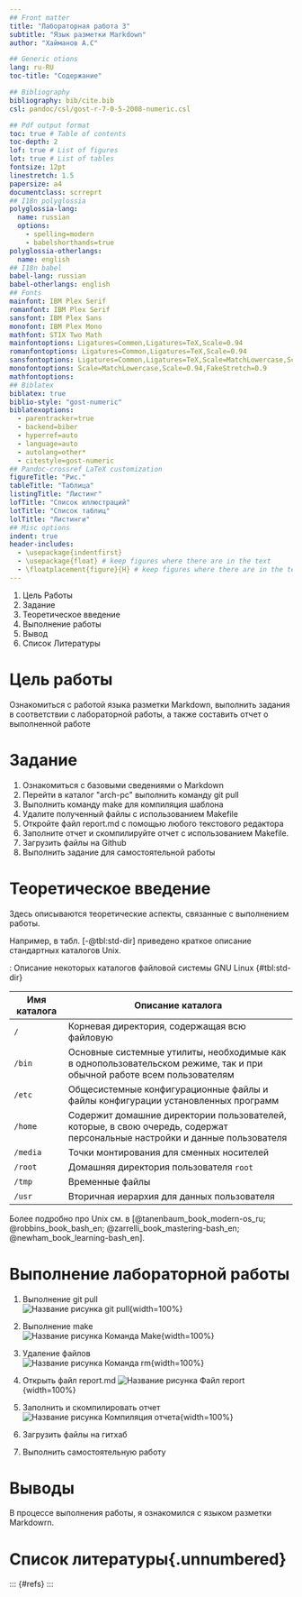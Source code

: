 ```yaml
---
## Front matter
title: "Лабораторная работа 3"
subtitle: "Язык разметки Markdown"
author: "Хайманов А.С"

## Generic otions
lang: ru-RU
toc-title: "Содержание"

## Bibliography
bibliography: bib/cite.bib
csl: pandoc/csl/gost-r-7-0-5-2008-numeric.csl

## Pdf output format
toc: true # Table of contents
toc-depth: 2
lof: true # List of figures
lot: true # List of tables
fontsize: 12pt
linestretch: 1.5
papersize: a4
documentclass: scrreprt
## I18n polyglossia
polyglossia-lang:
  name: russian
  options:
	- spelling=modern
	- babelshorthands=true
polyglossia-otherlangs:
  name: english
## I18n babel
babel-lang: russian
babel-otherlangs: english
## Fonts
mainfont: IBM Plex Serif
romanfont: IBM Plex Serif
sansfont: IBM Plex Sans
monofont: IBM Plex Mono
mathfont: STIX Two Math
mainfontoptions: Ligatures=Common,Ligatures=TeX,Scale=0.94
romanfontoptions: Ligatures=Common,Ligatures=TeX,Scale=0.94
sansfontoptions: Ligatures=Common,Ligatures=TeX,Scale=MatchLowercase,Scale=0.94
monofontoptions: Scale=MatchLowercase,Scale=0.94,FakeStretch=0.9
mathfontoptions:
## Biblatex
biblatex: true
biblio-style: "gost-numeric"
biblatexoptions:
  - parentracker=true
  - backend=biber
  - hyperref=auto
  - language=auto
  - autolang=other*
  - citestyle=gost-numeric
## Pandoc-crossref LaTeX customization
figureTitle: "Рис."
tableTitle: "Таблица"
listingTitle: "Листинг"
lofTitle: "Список иллюстраций"
lotTitle: "Список таблиц"
lolTitle: "Листинги"
## Misc options
indent: true
header-includes:
  - \usepackage{indentfirst}
  - \usepackage{float} # keep figures where there are in the text
  - \floatplacement{figure}{H} # keep figures where there are in the text
---
```

 1. Цель Работы   
 2. Задание   
 3. Теоретическое введение   
 5. Выполнение работы   
 6. Вывод   
 7. Список Литературы   
 

# Цель работы
Ознакомиться с работой языка разметки Markdown, выполнить задания в соответствии с лабораторной
работы, а также составить отчет о выполненной работе

# Задание

 1. Ознакомиться с базовыми сведениями о Markdown   
 2. Перейти в каталог "arch-pc" выполнить команду git pull   
 3. Выполнить команду make для компиляция шаблона   
 4. Удалите полученный файлы с использованием Makefile   
 5. Откройте файл report.md c помощью любого текстового редактора   
 6. Заполните отчет и скомпилируйте отчет с использованием Makefile.   
 7. Загрузить файлы на Github   
 8. Выполнить задание для самостоятельной работы   

# Теоретическое введение

Здесь описываются теоретические аспекты, связанные с выполнением работы.

Например, в табл. [-@tbl:std-dir] приведено краткое описание стандартных каталогов Unix.

: Описание некоторых каталогов файловой системы GNU Linux {#tbl:std-dir}

| Имя каталога | Описание каталога                                                                                                          |
|--------------|----------------------------------------------------------------------------------------------------------------------------|
| `/`          | Корневая директория, содержащая всю файловую                                                                               |
| `/bin `      | Основные системные утилиты, необходимые как в однопользовательском режиме, так и при обычной работе всем пользователям     |
| `/etc`       | Общесистемные конфигурационные файлы и файлы конфигурации установленных программ                                           |
| `/home`      | Содержит домашние директории пользователей, которые, в свою очередь, содержат персональные настройки и данные пользователя |
| `/media`     | Точки монтирования для сменных носителей                                                                                   |
| `/root`      | Домашняя директория пользователя  `root`                                                                                   |
| `/tmp`       | Временные файлы                                                                                                            |
| `/usr`       | Вторичная иерархия для данных пользователя                                                                                 |

Более подробно про Unix см. в [@tanenbaum_book_modern-os_ru; @robbins_book_bash_en; @zarrelli_book_mastering-bash_en; @newham_book_learning-bash_en].

# Выполнение лабораторной работы

1. Выполнение git pull    
![Название рисунка git pull](image/git_pull.jpg){width=100%}

2. Выполнение make   
![Название рисунка Команда Make](image/Make.png){width=100%}    

3. Удаление файлов    
![Название рисунка Команда rm](image/Delete.png){width=100%}    

4. Открыть файл report.md
![Название рисунка Файл report](image/report.png){width=100%}    

5. Заполнить и скомпилировать отчет   
![Название рисунка Компиляция отчета](image/Компиляция.png){width=100%}    
6. Загрузить файлы на гитхаб   
7. Выполнить самостоятельную работу

# Выводы
В процессе выполнения работы, я ознакомился с языком разметки Markdowrn.    

# Список литературы{.unnumbered}

::: {#refs}
:::

